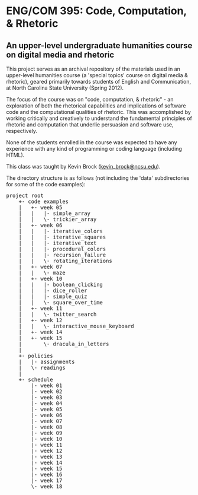 # ENG/COM 395: Code, Computation, & Rhetoric

## An upper-level undergraduate humanities course on digital media and rhetoric

This project serves as an archival repository of the materials used in an upper-level humanities course (a 'special topics' course on digital media & rhetoric), geared primarily towards students of English and Communication, at North Carolina State University (Spring 2012). 

The focus of the course was on "code, computation, & rhetoric" - an exploration of both the rhetorical capabilities and implications of software code and the computational qualities of rhetoric. This was accomplished by working critically and creatively to understand the fundamental principles of rhetoric and computation that underlie persuasion and software use, respectively.

None of the students enrolled in the course was expected to have any experience with any kind of programming or coding language (including HTML).

This class was taught by Kevin Brock (kevin_brock@ncsu.edu).

The directory structure is as follows (not including the 'data' subdirectories for some of the code examples):

<pre>
project root 
	+- code examples
	|	+- week 05
	|	|	|- simple_array
	|	|	\- trickier_array
	|	+- week 06
	|	|	|- iterative_colors
	|	|	|- iterative_squares
	|	|	|- iterative_text
	|	|	|- procedural_colors
	|	|	|- recursion_failure
	|	|	\- rotating_iterations
	|	+- week 07
	|	|	\- maze
	|	+- week 10
	|	|	|- boolean_clicking
	|	|	|- dice_roller
	|	|	|- simple_quiz
	|	|	\- square_over_time
	|	+- week 11
	|	|	\- twitter_search
	|	+- week 12
	|	|	\- interactive_mouse_keyboard
	|	+- week 14
	|	+- week 15
	|		\- dracula_in_letters
	|
	+- policies
	|	|- assignments
	|	\- readings
	|
	+- schedule
		|- week 01
		|- week 02
		|- week 03
		|- week 04
		|- week 05
		|- week 06
		|- week 07
		|- week 08
		|- week 09
		|- week 10
		|- week 11
		|- week 12
		|- week 13
		|- week 14
		|- week 15
		|- week 16
		|- week 17
		\- week 18
</pre>